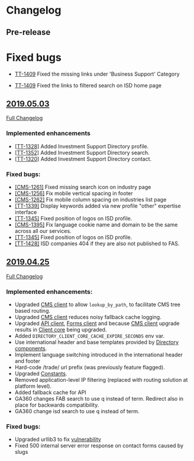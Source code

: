 # Changelog

## Pre-release

# Fixed bugs

- [TT-1409](https://uktrade.atlassian.net/browse/TT-1409) Fixed the missing links under 'Business Support' Category

- [TT-1409](https://uktrade.atlassian.net/browse/TT-1409) Fixed the links to filtered search on ISD home page

## [2019.05.03](https://github.com/uktrade/directory-ui-supplier/releases/tag/2019.05.03)

[Full Changelog](https://github.com/uktrade/directory-ui-supplier/compare/2019.04.25...2019.05.03)

### Implemented enhancements

- [[TT-1328]](https://uktrade.atlassian.net/browse/CMS-1328) Added Investment Support Directory profile.
- [[TT-1352]](https://uktrade.atlassian.net/browse/CMS-1328) Added Investment Support Directory search.
- [[TT-1320]](https://uktrade.atlassian.net/browse/TT-1320) Added Investment Support Directory contact.

### Fixed bugs:

- [[CMS-1261]](https://uktrade.atlassian.net/browse/CMS-1261) Fixed missing search icon on industry page
- [[CMS-1256]](https://uktrade.atlassian.net/browse/CMS-1256) Fix mobile vertical spacing in footer
- [[CMS-1262]](https://uktrade.atlassian.net/browse/CMS-1262) Fix mobile column spacing on industries list page
- [[TT-1339]](https://uktrade.atlassian.net/browse/TT-1339) Display keywords added via new profile "other" expertise interface
- [[TT-1345]](https://uktrade.atlassian.net/browse/TT-1345) Fixed position of logos on ISD profile.
- [[CMS-1395]](https://uktrade.atlassian.net/browse/CMS-1395) Fix language cookie name and domain to be the same across all our services.
- [[TT-1345]](https://uktrade.atlassian.net/browse/TT-1345) Fixed position of logos on ISD profile. 
- [[TT-1428]](https://uktrade.atlassian.net/browse/TT-1428) ISD companies 404 if they are also not published to FAS. 


## [2019.04.25](https://github.com/uktrade/directory-ui-supplier/releases/tag/2019.04.25)

[Full Changelog](https://github.com/uktrade/directory-ui-supplier/compare/2019.04.03...2019.04.25)

### Implemented enhancements:

- Upgraded [CMS client][directory-cms-client] to allow `lookup_by_path`, to facilitate CMS tree based routing.
- Upgraded [CMS client][directory-cms-client] reduces noisy fallback cache logging.
- Upgraded [API client][directory-api-client], [Forms client][directory-forms-api-client] and because [CMS client][directory-cms-client] upgrade results in [Client core][directory-client-core] being upgraded.
- Added `DIRECTORY_CLIENT_CORE_CACHE_EXPIRE_SECONDS` env var.
- Use international header and base templates provided by [Directory components][directory-components].
- Implement language switching introduced in the international header and footer
- Hard-code /trade/ url prefix (was previously feature flagged).
- Upgraded [Constants][directory-constants].
- Removed application-level IP filtering (replaced with routing solution at platform level).
- Added fallback cache for API
- GA360 changes FAB search to use q instead of term. Redirect also in place for backwards compatibility.
- GA360 change isd search to use q instead of term.

### Fixed bugs:

- Upgraded urllib3 to fix [vulnerability](https://nvd.nist.gov/vuln/detail/CVE-2019-11324)
- Fixed 500 internal server error response on contact forms caused by slugs


[directory-api-client]: https://github.com/uktrade/directory-api-client
[directory-client-core]: https://github.com/uktrade/directory-client-core
[directory-cms-client]: https://github.com/uktrade/directory-cms-client
[directory-forms-api-client]: https://github.com/uktrade/directory-forms-api-client
[directory-components]: https://github.com/uktrade/directory-components
[directory-constants]: https://github.com/uktrade/directory-constants
